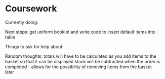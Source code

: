# Coursework



Currently doing:



Next steps:
get uniform booklet and write code to insert default items into table


Things to ask for help about:


Random thoughts:
totals will have to be calculated as you add items to the basket so that it can be displayed
stock will be subtracted when the order is completed - allows for the possibility of removing items from the basket later